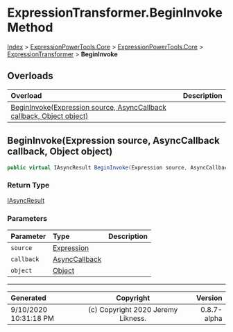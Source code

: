 ﻿# ExpressionTransformer.BeginInvoke Method

[Index](../index.md) > [ExpressionPowerTools.Core](ExpressionPowerTools.Core.a.md) > [ExpressionPowerTools.Core](ExpressionPowerTools.Core.n.md) > [ExpressionTransformer](ExpressionPowerTools.Core.ExpressionTransformer.cs.md) > **BeginInvoke**



## Overloads

| Overload | Description |
| :-- | :-- |
| [BeginInvoke(Expression source, AsyncCallback callback, Object object)](#begininvokeexpression-source-asynccallback-callback-object-object) |  |
## BeginInvoke(Expression source, AsyncCallback callback, Object object)



```csharp
public virtual IAsyncResult BeginInvoke(Expression source, AsyncCallback callback, Object object)
```

### Return Type

 [IAsyncResult](https://docs.microsoft.com/dotnet/api/system.iasyncresult) 

### Parameters

| Parameter | Type | Description |
| :-- | :-- | :-- |
| `source` | [Expression](https://docs.microsoft.com/dotnet/api/system.linq.expressions.expression) |  |
| `callback` | [AsyncCallback](https://docs.microsoft.com/dotnet/api/system.asynccallback) |  |
| `object` | [Object](https://docs.microsoft.com/dotnet/api/system.object) |  |



---

| Generated | Copyright | Version |
| :-- | :-: | --: |
| 9/10/2020 10:31:18 PM | (c) Copyright 2020 Jeremy Likness. | 0.8.7-alpha |
